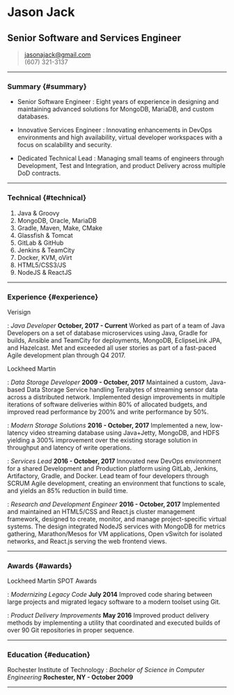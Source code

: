 # Jason Jack
## Senior Software and Services Engineer

> [jasonajack@gmail.com](jasonajack@gmail.com)  
> (607) 321-3137

------

### Summary {#summary}

* Senior Software Engineer
  : Eight years of experience in designing and maintaining advanced solutions for MongoDB, MariaDB, and custom databases.

* Innovative Services Engineer
  : Innovating enhancements in DevOps environments and high availability, virtual developer workspaces with a focus on scalability and security.

* Dedicated Technical Lead
  : Managing small teams of engineers through Development, Test and Integration, and product Delivery across multiple DoD contracts.

-------

### Technical {#technical}

1. Java & Groovy
1. MongoDB, Oracle, MariaDB
1. Gradle, Maven, Make, CMake
1. Glassfish & Tomcat
1. GitLab & GitHub
1. Jenkins & TeamCity
1. Docker, KVM, oVirt
1. HTML5/CSS3/JS
1. NodeJS & ReactJS

------

### Experience {#experience}

Verisign

: *Java Developer* __October, 2017 - Current__
  Worked as part of a team of Java Developers on a set of database microservices using Java, Gradle for builds, Ansible and TeamCity for deployments, MongoDB, EclipseLink JPA, and Hazelcast.  Met and exceeded all user stories as part of a fast-paced Agile development plan through Q4 2017.

Lockheed Martin

: *Data Storage Developer* __2009 - October, 2017__
  Maintained a custom, Java-based Data Storage Service handling Terabytes of streaming sensor data across a distributed network.  Implemented design improvements in multiple iterations of software deliveries within 80% of allocated budgets, and improved read performance by 200% and write performance by 50%.

: *Modern Storage Solutions* __2016 - October, 2017__
  Implemented a new, low-latency video streaming database using Java+Jetty, MongoDB, and HDFS yielding a 300% improvement over the existing storage solution in throughput and latency of write operations.

: *Services Lead* __2016 - October, 2017__
  Innovated new DevOps environment for a shared Development and Production platform using GitLab, Jenkins, Artifactory, Gradle, and Docker.  Lead team of four developers through SCRUM Agile development, creating an environment that functions to scale, and yields an 85% reduction in build time.

: *Research and Development Engineer* __2016 - October, 2017__
  Implemented and maintained an HTML5/CSS and React.js cluster management framework, designed to create, monitor, and manage project-specific virtual systems.  The design integrated NodeJS services with MongoDB for metrics gathering, Marathon/Mesos for VM applications, Open vSwitch for isolated networks, and React.js serving the web frontend views.

------

### Awards {#awards}

Lockheed Martin SPOT Awards

: *Modernizing Legacy Code* __July 2014__
  Improved code sharing between large projects and migrated legacy software to a modern toolset using Git.

: *Product Delivery Improvements* __May 2016__
  Improved product delivery methods by implementing a utility that coordinated and executed builds of over 90 Git repositories in proper sequence.

------

### Education {#education}

Rochester Institute of Technology
: *Bachelor of Science in Computer Engineering* __Rochester, NY - October 2009__

------
